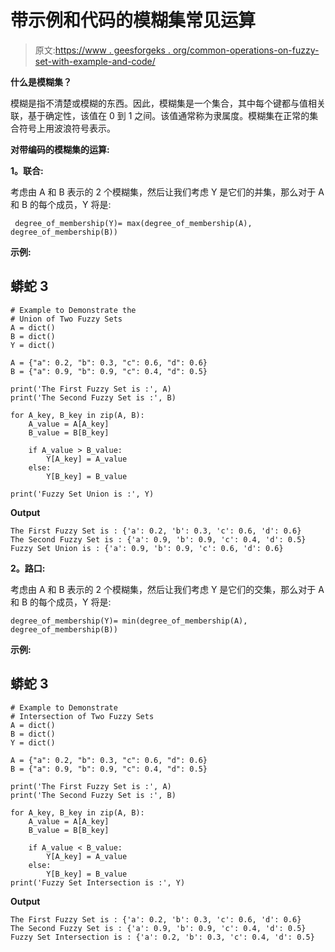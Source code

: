 # 带示例和代码的模糊集常见运算

> 原文:[https://www . geesforgeks . org/common-operations-on-fuzzy-set-with-example-and-code/](https://www.geeksforgeeks.org/common-operations-on-fuzzy-set-with-example-and-code/)

**什么是模糊集？**

模糊是指不清楚或模糊的东西。因此，模糊集是一个集合，其中每个键都与值相关联，基于确定性，该值在 0 到 1 之间。该值通常称为隶属度。模糊集在正常的集合符号上用波浪符号表示。

**对带编码的模糊集的运算:**

**1。联合:**

考虑由 A 和 B 表示的 2 个模糊集，然后让我们考虑 Y 是它们的并集，那么对于 A 和 B 的每个成员，Y 将是:

```
 degree_of_membership(Y)= max(degree_of_membership(A), degree_of_membership(B)) 

```

**示例:**

## 蟒蛇 3

```
# Example to Demonstrate the 
# Union of Two Fuzzy Sets
A = dict()
B = dict()
Y = dict()

A = {"a": 0.2, "b": 0.3, "c": 0.6, "d": 0.6}
B = {"a": 0.9, "b": 0.9, "c": 0.4, "d": 0.5}

print('The First Fuzzy Set is :', A)
print('The Second Fuzzy Set is :', B)

for A_key, B_key in zip(A, B):
    A_value = A[A_key]
    B_value = B[B_key]

    if A_value > B_value:
        Y[A_key] = A_value
    else:
        Y[B_key] = B_value

print('Fuzzy Set Union is :', Y)
```

**Output**

```
The First Fuzzy Set is : {'a': 0.2, 'b': 0.3, 'c': 0.6, 'd': 0.6}
The Second Fuzzy Set is : {'a': 0.9, 'b': 0.9, 'c': 0.4, 'd': 0.5}
Fuzzy Set Union is : {'a': 0.9, 'b': 0.9, 'c': 0.6, 'd': 0.6}

```

**2。路口:**

考虑由 A 和 B 表示的 2 个模糊集，然后让我们考虑 Y 是它们的交集，那么对于 A 和 B 的每个成员，Y 将是:

```
degree_of_membership(Y)= min(degree_of_membership(A), degree_of_membership(B)) 

```

**示例:**

## 蟒蛇 3

```
# Example to Demonstrate
# Intersection of Two Fuzzy Sets
A = dict()
B = dict()
Y = dict()

A = {"a": 0.2, "b": 0.3, "c": 0.6, "d": 0.6}
B = {"a": 0.9, "b": 0.9, "c": 0.4, "d": 0.5}

print('The First Fuzzy Set is :', A)
print('The Second Fuzzy Set is :', B)

for A_key, B_key in zip(A, B):
    A_value = A[A_key]
    B_value = B[B_key]

    if A_value < B_value:
        Y[A_key] = A_value
    else:
        Y[B_key] = B_value
print('Fuzzy Set Intersection is :', Y)
```

**Output**

```
The First Fuzzy Set is : {'a': 0.2, 'b': 0.3, 'c': 0.6, 'd': 0.6}
The Second Fuzzy Set is : {'a': 0.9, 'b': 0.9, 'c': 0.4, 'd': 0.5}
Fuzzy Set Intersection is : {'a': 0.2, 'b': 0.3, 'c': 0.4, 'd': 0.5}

```